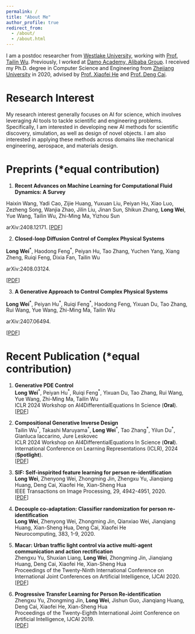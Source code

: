 ```yaml
---
permalink: /
title: "About Me"
author_profile: true
redirect_from: 
  - /about/
  - /about.html
---
```


<!-- # About Me -->
I am a postdoc researcher from [Westlake University](https://en.westlake.edu.cn/), working with [Prof. Tailin Wu](https://tailin.org/). Previously, I worked at [Damo Academy, Alibaba Group](https://damo.alibaba.com/?language=en). I received my Ph.D. degree in Computer Science and Engineering from [Zhejiang University](https://www.zju.edu.cn/english/) in 2020, advised by [Prof. Xiaofei He](http://www.cad.zju.edu.cn/home/xiaofeihe/) and [Prof. Deng Cai](http://www.cad.zju.edu.cn/home/dengcai/).


# Research Interest
My research interest generally focuses on AI for science, which involves leveraging AI tools to tackle scientific and engineering problems. Specifically, I am interested in developing new AI methods for scientific discovery, simulation, as well as design of novel objects. I am also interested in applying these methods across domains like mechanical engineering, aerospace, and materials design. 
<!-- Additionally, I have a keen interest in generative AI. -->

# Preprints (*equal contribution)
1. **Recent Advances on Machine Learning for Computational Fluid Dynamics: A Survey**

Haixin Wang, Yadi Cao, Zijie Huang, Yuxuan Liu, Peiyan Hu, Xiao Luo, Zezheng Song, Wanjia Zhao, Jilin Liu, Jinan Sun, Shikun Zhang, **Long Wei**, Yue Wang, Tailin Wu, Zhi-Ming Ma, Yizhou Sun

arXiv:2408.12171.
[[PDF](https://arxiv.org/abs/2408.12171)]

2. **Closed-loop Diffusion Control of Complex Physical Systems**

**Long Wei**<sup>\*</sup>, Haodong Feng<sup>\*</sup>, Peiyan Hu, Tao Zhang, Yuchen Yang, Xiang Zheng, Ruiqi Feng, Dixia Fan, Tailin Wu

arXiv:2408.03124.

[[PDF](https://arxiv.org/pdf/2408.03124)]

3. **A Generative Approach to Control Complex Physical Systems**  

**Long Wei**<sup>\*</sup>, Peiyan Hu<sup>\*</sup>, Ruiqi Feng<sup>\*</sup>, Haodong Feng, Yixuan Du, Tao Zhang, Rui Wang, Yue Wang, Zhi-Ming Ma, Tailin Wu   

arXiv:2407.06494.  

[[PDF](https://arxiv.org/pdf/2407.06494)]



# Recent Publication (*equal contribution)

1. **Generative PDE Control**  
**Long Wei**<sup>\*</sup>, Peiyan Hu<sup>\*</sup>, Ruiqi Feng<sup>\*</sup>, Yixuan Du, Tao Zhang, Rui Wang, Yue Wang, Zhi-Ming Ma, Tailin Wu   
ICLR 2024 Workshop on AI4DifferentialEquations In Science (**Oral**).  
[[PDF](https://openreview.net/forum?id=vaKnCahjdj)]

2. **Compositional Generative Inverse Design**  
Tailin Wu<sup>\*</sup>, Takashi Maruyama<sup>\*</sup>, **Long Wei**<sup>\*</sup>, Tao Zhang<sup>\*</sup>, Yilun Du<sup>\*</sup>, Gianluca Iaccarino, Jure Leskovec   
ICLR 2024 Workshop on AI4DifferentialEquations In Science (**Oral**).  
International Conference on Learning Representations (ICLR), 2024 (**Spotlight**).  
[[PDF](https://openreview.net/forum?id=wmX0CqFSd7)]

3. **SIF: Self-inspirited feature learning for person re-identification**  
**Long Wei**, Zhenyong Wei, Zhongming Jin, Zhengxu Yu, Jianqiang Huang, Deng Cai, Xiaofei He, Xian-Sheng Hua  
IEEE Transactions on Image Processing, 29, 4942-4951, 2020.  
[[PDF](https://www.researchgate.net/profile/Long-Wei-14/publication/339700962_SIF_Self-Inspirited_Feature_Learning_for_Person_Re-Identification/links/64b1eed3c41fb852dd70eb7b/SIF-Self-Inspirited-Feature-Learning-for-Person-Re-Identification.pdf)]  

4. **Decouple co-adaptation: Classifier randomization for person re-identification**  
**Long Wei**, Zhenyong Wei, Zhongming Jin, Qianxiao Wei, Jianqiang Huang, Xian-Sheng Hua, Deng Cai, Xiaofei He  
Neurocomputing, 383, 1-9, 2020.  

5. **Macar: Urban traffic light control via active multi-agent communication and action rectification**  
Zhengxu Yu, Shuxian Liang, **Long Wei**, Zhongming Jin, Jianqiang Huang, Deng Cai, Xiaofei He, Xian-Sheng Hua  
Proceedings of the Twenty-Ninth International Conference on International Joint Conferences on Artificial Intelligence, IJCAI 2020.  
[[PDF](https://www.ijcai.org/proceedings/2020/0345.pdf)]  

6. **Progressive Transfer Learning for Person Re-identification**  
Zhengxu Yu, Zhongming Jin, **Long Wei**, Jishun Guo, Jianqiang Huang, Deng Cai, Xiaofei He, Xian-Sheng Hua  
Proceedings of the Twenty-Eighth International Joint Conference on Artificial Intelligence, IJCAI 2019.  
[[PDF](https://www.ijcai.org/proceedings/2019/0586.pdf)]